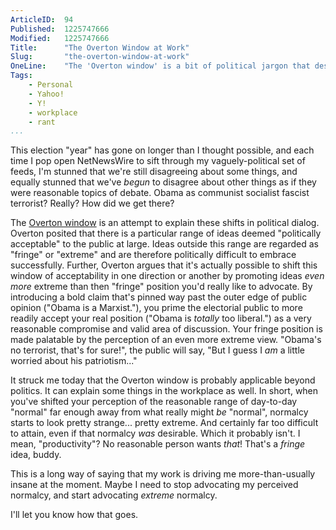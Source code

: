 ```yaml
---
ArticleID:  94
Published:  1225747666
Modified:   1225747666
Title:      "The Overton Window at Work"
Slug:       "the-overton-window-at-work"
OneLine:    "The 'Overton window' is a bit of political jargon that describes how politicians influence the perceptions and debates that go on among the voting public.  In this thinly veiled (but mercifully short) rant, I argue that it's equally applicable to my workplace."
Tags:       
    - Personal
    - Yahoo!
    - Y!
    - workplace
    - rant
...
```

This election "year" has gone on longer than I thought possible, and each time I pop open NetNewsWire to sift through my vaguely-political set of feeds, I'm stunned that we're still disagreeing about some things, and equally stunned that we've _begun_ to disagree about other things as if they were reasonable topics of debate.  Obama as communist socialist fascist terrorist?  Really?  How did we get there?

The [Overton window][overton] is an attempt to explain these shifts in political dialog.  Overton posited that there is a particular range of ideas deemed "politically acceptable" to the public at large.  Ideas outside this range are regarded as "fringe" or "extreme" and are therefore politically difficult to embrace successfully.  Further, Overton argues that it's actually possible to shift this window of acceptability in one direction or another by promoting ideas _even more_ extreme than then "fringe" position you'd really like to advocate.  By introducing a bold claim that's pinned way past the outer edge of public opinion ("Obama is a Marxist."), you prime the electorial public to more readily accept your real position ("Obama is _totally_ too liberal.") as a very reasonable compromise and valid area of discussion.  Your fringe position is made palatable by the perception of an even more extreme view.  "Obama's no terrorist, that's for sure!", the public will say, "But I guess I _am_ a little worried about his patriotism..."

It struck me today that the Overton window is probably applicable beyond politics.  It can explain some things in the workplace as well.  In short, when you've shifted your perception of the reasonable range of day-to-day "normal" far enough away from what really might _be_ "normal", normalcy starts to look pretty strange... pretty extreme.  And certainly far too difficult to attain, even if that normalcy _was_ desirable.  Which it probably isn't.  I mean, "productivity"?  No reasonable person wants _that_!  That's a _fringe_ idea, buddy.  

This is a long way of saying that my work is driving me more-than-usually insane at the moment.  Maybe I need to stop advocating my perceived normalcy, and start advocating _extreme_ normalcy.

I'll let you know how that goes.

[overton]: http://en.wikipedia.org/wiki/Overton_window "Wikipedia: 'Overton Window'"